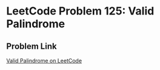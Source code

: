 # LeetCode Problem 125: Valid Palindrome

## Problem Link

[Valid Palindrome on LeetCode](https://leetcode.com/problems/valid-palindrome/)
